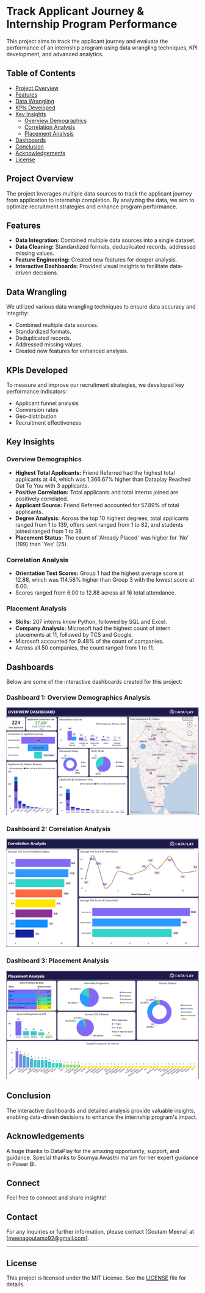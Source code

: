 # Track Applicant Journey & Internship Program Performance

This project aims to track the applicant journey and evaluate the performance of an internship program using data wrangling techniques, KPI development, and advanced analytics.

## Table of Contents

- [Project Overview](#project-overview)
- [Features](#features)
- [Data Wrangling](#data-wrangling)
- [KPIs Developed](#kpis-developed)
- [Key Insights](#key-insights)
  - [Overview Demographics](#overview-demographics)
  - [Correlation Analysis](#correlation-analysis)
  - [Placement Analysis](#placement-analysis)
- [Dashboards](#dashboards)
- [Conclusion](#conclusion)
- [Acknowledgements](#acknowledgements)
- [License](#license)

## Project Overview

The project leverages multiple data sources to track the applicant journey from application to internship completion. By analyzing the data, we aim to optimize recruitment strategies and enhance program performance.

## Features

- **Data Integration:** Combined multiple data sources into a single dataset.
- **Data Cleaning:** Standardized formats, deduplicated records, addressed missing values.
- **Feature Engineering:** Created new features for deeper analysis.
- **Interactive Dashboards:** Provided visual insights to facilitate data-driven decisions.

## Data Wrangling

We utilized various data wrangling techniques to ensure data accuracy and integrity:
- Combined multiple data sources.
- Standardized formats.
- Deduplicated records.
- Addressed missing values.
- Created new features for enhanced analysis.

## KPIs Developed

To measure and improve our recruitment strategies, we developed key performance indicators:
- Applicant funnel analysis
- Conversion rates
- Geo-distribution
- Recruitment effectiveness

## Key Insights

### Overview Demographics

- **Highest Total Applicants:** Friend Referred had the highest total applicants at 44, which was 1,366.67% higher than Dataplay Reached Out To You with 3 applicants.
- **Positive Correlation:** Total applicants and total interns joined are positively correlated.
- **Applicant Source:** Friend Referred accounted for 57.89% of total applicants.
- **Degree Analysis:** Across the top 10 highest degrees, total applicants ranged from 1 to 139, offers sent ranged from 1 to 82, and students joined ranged from 1 to 38.
- **Placement Status:** The count of 'Already Placed' was higher for 'No' (199) than 'Yes' (25).

### Correlation Analysis

- **Orientation Test Scores:** Group 1 had the highest average score at 12.88, which was 114.58% higher than Group 3 with the lowest score at 6.00.
- Scores ranged from 6.00 to 12.88 across all 16 total attendance.

### Placement Analysis

- **Skills:** 207 interns know Python, followed by SQL and Excel.
- **Company Analysis:** Microsoft had the highest count of intern placements at 11, followed by TCS and Google.
- Microsoft accounted for 9.48% of the count of companies.
- Across all 50 companies, the count ranged from 1 to 11.

## Dashboards
Below are some of the interactive dashboards created for this project:

### Dashboard 1: Overview Demographics Analysis
![Overview Demographic Analysis](Overview_Demographic.png)

### Dashboard 2: Correlation Analysis
![Correlation Anlysis](Correlation_Analysis.png)

### Dashboard 3: Placement Analysis
![Placement Analysis](Placement_Analysis.png)

## Conclusion

The interactive dashboards and detailed analysis provide valuable insights, enabling data-driven decisions to enhance the internship program's impact.

## Acknowledgements

A huge thanks to DataPlay for the amazing opportunity, support, and guidance. Special thanks to Soumya Awasthi ma'am for her expert guidance in Power BI.

## Connect

Feel free to connect and share insights!

## Contact

For any inquiries or further information, please contact [Goutam Meena] at [meenagoutamo92@gmail.com].

---

## License

This project is licensed under the MIT License. See the [LICENSE](LICENSE) file for details.

